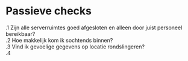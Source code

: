 # Passieve checks
.1 Zijn alle serverruimtes goed afgesloten en alleen door juist personeel bereikbaar? <br>
.2 Hoe makkelijk kom ik sochtends binnen? <br>
.3 Vind ik gevoelige gegevens op locatie rondslingeren? <br>
.4 
